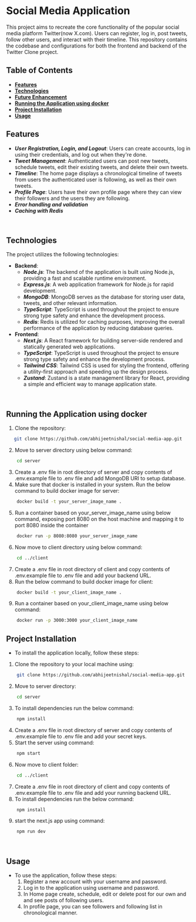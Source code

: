 # Social Media Application

This project aims to recreate the core functionality of the popular social media platform Twitter(now X.com). Users can register, log in, post tweets, follow other users, and interact with their timeline. This repository contains the codebase and configurations for both the frontend and backend of the Twitter Clone project.
<br>

## Table of Contents

- [**Features**](#features)
- [**Technologies**](#technologies)
- [**Future Enhancement**](#usage)
- [**Running the Application using docker**](#running-the-application-using-docker)
- [**Project Installation**](#project-installation)
- [**Usage**](#usage)
  <br>

## Features

- **_User Registration, Login, and Logout_**: Users can create accounts, log in using their credentials, and log out when they're done.
- **_Tweet Management_**: Authenticated users can post new tweets, schedule tweets, edit their existing tweets, and delete their own tweets.
- **_Timeline_**: The home page displays a chronological timeline of tweets from users the authenticated user is following, as well as their own tweets.
- **_Profile Page_**: Users have their own profile page where they can view their followers and the users they are following.
- **_Error handling and validation_**
- **_Caching with Redis_**

<br>

## Technologies

The project utilizes the following technologies:

- **Backend**:
  - **_Node.js_**: The backend of the application is built using Node.js, providing a fast and scalable runtime environment.
  - **_Express.js_**: A web application framework for Node.js for rapid development.
  - **_MongoDB_**: MongoDB serves as the database for storing user data, tweets, and other relevant information.
  - **_TypeScript_**: TypeScript is used throughout the project to ensure strong type safety and enhance the development process.
  - **_Redis_**: Redis is utilized for caching purposes, improving the overall performance of the application by reducing database queries.
    <br>
- **Frontend**:
  - **_Next.js_**: A React framework for building server-side rendered and statically generated web applications.
  - **_TypeScript_**: TypeScript is used throughout the project to ensure strong type safety and enhance the development process.
  - **_Tailwind CSS_**: Tailwind CSS is used for styling the frontend, offering a utility-first approach and speeding up the design process.
  - **_Zustand_**: Zustand is a state management library for React, providing a simple and efficient way to manage application state.

<br>

## Running the Application using docker

1. Clone the repository:

```bash
   git clone https://github.com/abhijeetnishal/social-media-app.git
```

2. Move to server directory using below command:

```bash
    cd server
```

3. Create a .env file in root directory of server and copy contents of .env.example file to .env file and add MongoDB URI to setup database.
4. Make sure that docker is installed in your system. Run the below command to build docker image for server:

```bash
    docker build -t your_server_image_name .
```

5. Run a container based on your_server_image_name using below command, exposing port 8080 on the host machine and mapping it to port 8080 inside the container

```bash
    docker run -p 8080:8080 your_server_image_name
```

6. Now move to client directory using below command:

```bash
    cd ../client
```

7. Create a .env file in root directory of client and copy contents of .env.example file to .env file and add your backend URL.
8. Run the below command to build docker image for client:

```bash
    docker build -t your_client_image_name .
```

9. Run a container based on your_client_image_name using below command:

```bash
    docker run -p 3000:3000 your_client_image_name
```

## Project Installation

- To install the application locally, follow these steps:

1. Clone the repository to your local machine using:

```bash
    git clone https://github.com/abhijeetnishal/social-media-app.git
```

2. Move to server directory:

```bash
    cd server
```

3. To install dependencies run the below command:

```bash
    npm install
```

4. Create a .env file in root directory of server and copy contents of .env.example file to .env file and add your secret keys.
5. Start the server using command:

```bash
    npm start
```

6. Now move to client folder:

```bash
    cd ../client
```

7. Create a .env file in root directory of client and copy contents of .env.example file to .env file and add your running backend URL.
8. To install dependencies run the below command:

```bash
    npm install
```

9. start the next.js app using command:

```bash
    npm run dev
```

<br>

## Usage

- To use the application, follow these steps:
  1. Register a new account with your username and password.
  2. Log in to the application using username and password.
  3. In Home page create, schedule, edit or delete post for our own and and see posts of following users.
  4. In profile page, you can see followers and following list in chronological manner.
     <br>
